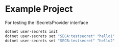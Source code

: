 ﻿# Example Project

For testing the ISecretsProvider interface

```bash
dotnet user-secrets init
dotnet user-secrets set "SECA:testsecret" "hello1"
dotnet user-secrets set "SECB:testsecret" "hello2"
```